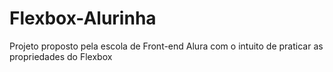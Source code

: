 # Flexbox-Alurinha
 Projeto proposto pela escola de Front-end Alura com o intuito de praticar as propriedades do Flexbox
